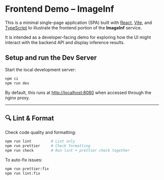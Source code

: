 # Frontend Demo – ImageInf

This is a minimal single-page application (SPA) built with [React](https://react.dev/), [Vite](https://vitejs.dev/), and [TypeScript](https://www.typescriptlang.org/) to illustrate the frontend portion of the **ImageInf** service.

It is intended as a developer-facing demo for exploring how the UI might interact with the backend API and display inference results.

## Setup and run the Dev Server

Start the local development server:

```bash
npm ci
npm run dev
```

By default, this runs at [http://localhost:8080](http://localhost:8080) when accessed through the nginx proxy.

---

## 🔍 Lint & Format

Check code quality and formatting:

```bash
npm run lint         # Lint only
npm run prettier     # Check formatting
npm run check        # Run lint + prettier check together
```

To auto-fix issues:

```bash
npm run prettier:fix
npm run lint:fix
```
